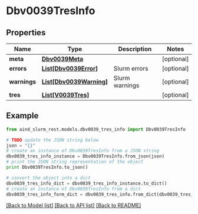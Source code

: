 # Dbv0039TresInfo


## Properties

Name | Type | Description | Notes
------------ | ------------- | ------------- | -------------
**meta** | [**Dbv0039Meta**](Dbv0039Meta.md) |  | [optional] 
**errors** | [**List[Dbv0039Error]**](Dbv0039Error.md) | Slurm errors | [optional] 
**warnings** | [**List[Dbv0039Warning]**](Dbv0039Warning.md) | Slurm warnings | [optional] 
**tres** | [**List[V0039Tres]**](V0039Tres.md) |  | [optional] 

## Example

```python
from aind_slurm_rest.models.dbv0039_tres_info import Dbv0039TresInfo

# TODO update the JSON string below
json = "{}"
# create an instance of Dbv0039TresInfo from a JSON string
dbv0039_tres_info_instance = Dbv0039TresInfo.from_json(json)
# print the JSON string representation of the object
print Dbv0039TresInfo.to_json()

# convert the object into a dict
dbv0039_tres_info_dict = dbv0039_tres_info_instance.to_dict()
# create an instance of Dbv0039TresInfo from a dict
dbv0039_tres_info_form_dict = dbv0039_tres_info.from_dict(dbv0039_tres_info_dict)
```
[[Back to Model list]](../README.md#documentation-for-models) [[Back to API list]](../README.md#documentation-for-api-endpoints) [[Back to README]](../README.md)


